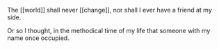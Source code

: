 The [[world]] shall never [[change]], nor shall I ever have a friend at my side. 

Or so I thought, in the methodical time of my life that someone with my name once occupied.